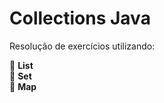 <h1>
Collections Java
</h1>

<p>Resolução de exercícios utilizando:
  
  🔸 <strong> List </strong><br>
  🔸 <strong> Set </strong><br>
  🔸 <strong> Map </strong><br>
